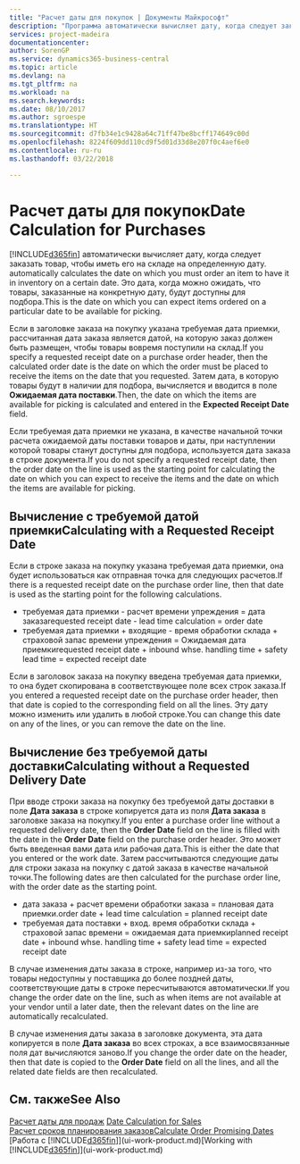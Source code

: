```yaml
---
title: "Расчет даты для покупок | Документы Майкрософт"
description: "Программа автоматически вычисляет дату, когда следует заказать товар, чтобы иметь его на складе на определенную дату. Это дата, когда можно ожидать, что товары, заказанные на конкретную дату, будут доступны для подбора."
services: project-madeira
documentationcenter: 
author: SorenGP
ms.service: dynamics365-business-central
ms.topic: article
ms.devlang: na
ms.tgt_pltfrm: na
ms.workload: na
ms.search.keywords: 
ms.date: 08/10/2017
ms.author: sgroespe
ms.translationtype: HT
ms.sourcegitcommit: d7fb34e1c9428a64c71ff47be8bcff174649c00d
ms.openlocfilehash: 8224f609dd110cd9f5d01d33d8e207f0c4aef6e0
ms.contentlocale: ru-ru
ms.lasthandoff: 03/22/2018

---
```

# <a name="date-calculation-for-purchases"></a><span data-ttu-id="32fd2-104">Расчет даты для покупок</span><span class="sxs-lookup"><span data-stu-id="32fd2-104">Date Calculation for Purchases</span></span>
[!INCLUDE[d365fin](includes/d365fin_md.md)]<span data-ttu-id="32fd2-105"> автоматически вычисляет дату, когда следует заказать товар, чтобы иметь его на складе на определенную дату.</span><span class="sxs-lookup"><span data-stu-id="32fd2-105"> automatically calculates the date on which you must order an item to have it in inventory on a certain date.</span></span> <span data-ttu-id="32fd2-106">Это дата, когда можно ожидать, что товары, заказанные на конкретную дату, будут доступны для подбора.</span><span class="sxs-lookup"><span data-stu-id="32fd2-106">This is the date on which you can expect items ordered on a particular date to be available for picking.</span></span>  

<span data-ttu-id="32fd2-107">Если в заголовке заказа на покупку указана требуемая дата приемки, рассчитанная дата заказа является датой, на которую заказ должен быть размещен, чтобы товары вовремя поступили на склад.</span><span class="sxs-lookup"><span data-stu-id="32fd2-107">If you specify a requested receipt date on a purchase order header, then the calculated order date is the date on which the order must be placed to receive the items on the date that you requested.</span></span> <span data-ttu-id="32fd2-108">Затем дата, в которую товары будут в наличии для подбора, вычисляется и вводится в поле **Ожидаемая дата поставки**.</span><span class="sxs-lookup"><span data-stu-id="32fd2-108">Then, the date on which the items are available for picking is calculated and entered in the **Expected Receipt Date** field.</span></span>  

<span data-ttu-id="32fd2-109">Если требуемая дата приемки не указана, в качестве начальной точки расчета ожидаемой даты поставки товаров и даты, при наступлении которой товары станут доступны для подбора, используется дата заказа в строке документа.</span><span class="sxs-lookup"><span data-stu-id="32fd2-109">If you do not specify a requested receipt date, then the order date on the line is used as the starting point for calculating the date on which you can expect to receive the items and the date on which the items are available for picking.</span></span>  

## <a name="calculating-with-a-requested-receipt-date"></a><span data-ttu-id="32fd2-110">Вычисление с требуемой датой приемки</span><span class="sxs-lookup"><span data-stu-id="32fd2-110">Calculating with a Requested Receipt Date</span></span>  
<span data-ttu-id="32fd2-111">Если в строке заказа на покупку указана требуемая дата приемки, она будет использоваться как отправная точка для следующих расчетов.</span><span class="sxs-lookup"><span data-stu-id="32fd2-111">If there is a requested receipt date on the purchase order line, then that date is used as the starting point for the following calculations.</span></span>  

- <span data-ttu-id="32fd2-112">требуемая дата приемки - расчет времени упреждения = дата заказа</span><span class="sxs-lookup"><span data-stu-id="32fd2-112">requested receipt date - lead time calculation = order date</span></span>  
- <span data-ttu-id="32fd2-113">требуемая дата приемки + входящие - время обработки склада + страховой запас времени упреждения = Ожидаемая дата приемки</span><span class="sxs-lookup"><span data-stu-id="32fd2-113">requested receipt date + inbound whse. handling time + safety lead time = expected receipt date</span></span>  

<span data-ttu-id="32fd2-114">Если в заголовок заказа на покупку введена требуемая дата приемки, то она будет скопирована в соответствующее поле всех строк заказа.</span><span class="sxs-lookup"><span data-stu-id="32fd2-114">If you entered a requested receipt date on the purchase order header, then that date is copied to the corresponding field on all the lines.</span></span> <span data-ttu-id="32fd2-115">Эту дату можно изменить или удалить в любой строке.</span><span class="sxs-lookup"><span data-stu-id="32fd2-115">You can change this date on any of the lines, or you can remove the date on the line.</span></span>  

## <a name="calculating-without-a-requested-delivery-date"></a><span data-ttu-id="32fd2-116">Вычисление без требуемой даты доставки</span><span class="sxs-lookup"><span data-stu-id="32fd2-116">Calculating without a Requested Delivery Date</span></span>  
<span data-ttu-id="32fd2-117">При вводе строки заказа на покупку без требуемой даты доставки в поле **Дата заказа** в строке копируется дата из поля **Дата заказа** в заголовке заказа на покупку.</span><span class="sxs-lookup"><span data-stu-id="32fd2-117">If you enter a purchase order line without a requested delivery date, then the **Order Date** field on the line is filled with the date in the **Order Date** field on the purchase order header.</span></span> <span data-ttu-id="32fd2-118">Это может быть введенная вами дата или рабочая дата.</span><span class="sxs-lookup"><span data-stu-id="32fd2-118">This is either the date that you entered or the work date.</span></span> <span data-ttu-id="32fd2-119">Затем рассчитываются следующие даты для строки заказа на покупку с датой заказа в качестве начальной точки.</span><span class="sxs-lookup"><span data-stu-id="32fd2-119">The following dates are then calculated for the purchase order line, with the order date as the starting point.</span></span>  

- <span data-ttu-id="32fd2-120">дата заказа + расчет времени обработки заказа = плановая дата приемки.</span><span class="sxs-lookup"><span data-stu-id="32fd2-120">order date + lead time calculation = planned receipt date</span></span>  
- <span data-ttu-id="32fd2-121">требуемая дата поставки + вход. время обработки склада + страховой запас времени = ожидаемая дата приемки</span><span class="sxs-lookup"><span data-stu-id="32fd2-121">planned receipt date + inbound whse. handling time + safety lead time = expected receipt date</span></span>  

<span data-ttu-id="32fd2-122">В случае изменения даты заказа в строке, например из-за того, что товары недоступны у поставщика до более поздней даты, соответствующие даты в строке пересчитываются автоматически.</span><span class="sxs-lookup"><span data-stu-id="32fd2-122">If you change the order date on the line, such as when items are not available at your vendor until a later date, then the relevant dates on the line are automatically recalculated.</span></span>  

<span data-ttu-id="32fd2-123">В случае изменения даты заказа в заголовке документа, эта дата копируется в поле **Дата заказа** во всех строках, а все взаимосвязанные поля дат вычисляются заново.</span><span class="sxs-lookup"><span data-stu-id="32fd2-123">If you change the order date on the header, then that date is copied to the **Order Date** field on all the lines, and all the related date fields are then recalculated.</span></span>  

## <a name="see-also"></a><span data-ttu-id="32fd2-124">См. также</span><span class="sxs-lookup"><span data-stu-id="32fd2-124">See Also</span></span>  
 <span data-ttu-id="32fd2-125">[Расчет даты для продаж](sales-date-calculation-for-sales.md) </span><span class="sxs-lookup"><span data-stu-id="32fd2-125">[Date Calculation for Sales](sales-date-calculation-for-sales.md) </span></span>  
 [<span data-ttu-id="32fd2-126">Расчет сроков планирования заказов</span><span class="sxs-lookup"><span data-stu-id="32fd2-126">Calculate Order Promising Dates</span></span>](sales-how-to-calculate-order-promising-dates.md)  
 <span data-ttu-id="32fd2-127">[Работа с [!INCLUDE[d365fin](includes/d365fin_md.md)]](ui-work-product.md)</span><span class="sxs-lookup"><span data-stu-id="32fd2-127">[Working with [!INCLUDE[d365fin](includes/d365fin_md.md)]](ui-work-product.md)</span></span>

